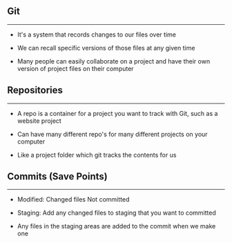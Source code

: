 ## Git
---
- It's a system that records changes to our files over time

- We can recall specific versions of those files at any given time

- Many people can easily collaborate on a project and have their own version of project files on their computer

## Repositories
---
- A repo is a container for a project you want to track with Git, such as a website project

- Can have many different repo's for many different projects on your computer

- Like a project folder which git tracks the contents for us


## Commits (Save Points)
---
- Modified: Changed files Not committed

- Staging: Add any changed files to staging that you want to committed

- Any files in the staging areas are added to the commit when we make one
